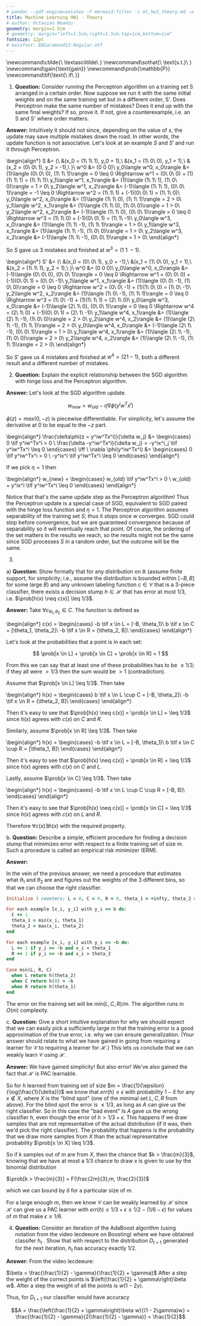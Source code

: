 ```yaml
---
# pandoc --pdf-engine=xelatex -F mermaid-filter -i ml_hw1_theory.md -o Octavian-HW1t.pdf
title: Machine Learning HW1 - Theory
# author: Octavian Neamțu
geometry: margin=1.5cm
# geometry: margin="left=1.5cm,right=1.5cm,top=1cm,bottom=1cm"
fontsize: 12pt
# mainfont: EBGaramond12-Regular.otf
---
```


\newcommand\ctilde{\ \textasciitilde\ }
\newcommand\sothat{\ \text{s.t.}\ }
\newcommand\gain{\text{gain}}
\newcommand\prob{\mathbb{P}}
\newcommand\tif{\text{\ if\ }}

1. **Question:** Consider running the Perceptron algorithm on a training set S arranged in a certain order.
Now suppose we run it with the same initial weights and on the same training set but in a
different order, S'. Does Perceptron make the same number of mistakes? Does it end up with
the same final weights? If so, prove it. If not, give a counterexample, i.e. an S and S'
 where order matters.

 **Answer:** Intuitively it should not since, depending on the value of x, the update may
 save multiple mistakes down the road. In other words, the update function is not associative.
 Let's look at an example $S$ and $S'$ and run it through Perceptron.

\begin{align*}
S &= \{\\
&(x_0 = (1\ 1\ 1), y_0 = 1),\\
&(x_1 = (1\ 0\ 0), y_1 = 1),\\
&(x_2 = (0\ 0\ 1), y_2 = -1),\\
\}\\
w^0 &= (0 0 0)\\
y_0\langle w^0, x_0\rangle  &= (1)\langle (0\ 0\ 0), (1\ 1\ 1)\rangle  = 0 \leq 0 \Rightarrow w^1 = (0\ 0\ 0) + (1)(1\ 1\ 1) = (1\ 1\ 1)\\
y_1\langle w^1, x_1\rangle  &= (1)\langle (1\ 1\ 1), (1\ 0\ 0)\rangle  = 1 > 0\\
y_2\langle w^1, x_2\rangle  &= (-1)\langle (1\ 1\ 1), (0\ 0\ 1)\rangle  = -1 \leq 0 \Rightarrow w^2 = (1\ 1\ 1) + (-1)(0\ 0\ 1) = (1\ 1\ 0)\\
y_0\langle w^2, x_0\rangle  &= (1)\langle (1\ 1\ 0), (1\ 1\ 1)\rangle  = 2 > 0\\
y_1\langle w^2, x_1\rangle  &= (1)\langle (1\ 1\ 0), (1\ 0\ 0)\rangle  = 1 > 0\\
y_2\langle w^2, x_2\rangle  &= (-1)\langle (1\ 1\ 0), (0\ 0\ 1)\rangle  = 0 \leq 0 \Rightarrow w^3 = (1\ 1\ 0) + (-1)(0\ 0\ 1) = (1\ 1\ -1)\\
y_0\langle w^3, x_0\rangle  &= (1)\langle (1\ 1\ -1), (1\ 1\ 1)\rangle  = 1 > 0\\
y_1\langle w^3, x_1\rangle  &= (1)\langle (1\ 1\ -1), (1\ 0\ 0)\rangle  = 1 > 0\\
y_2\langle w^3, x_2\rangle  &= (-1)\langle (1\ 1\ -1), (0\ 0\ 1)\rangle  = 1 > 0\\
\end{align*}

So $S$ gave us 3 mistakes and finished at $w^3 = (1\ 1\ -1)$.

\begin{align*}
S' &= \{\\
&(x_0 = (0\ 0\ 1), y_0 = -1),\\
&(x_1 = (1\ 0\ 0), y_1 = 1),\\
&(x_2 = (1\ 1\ 1), y_2 = 1),\\
\}\\
w^0 &= (0 0 0)\\
y_0\langle w^0, x_0\rangle  &= (-1)\langle (0\ 0\ 0), (0\ 0\ 1)\rangle  = 0 \leq 0 \Rightarrow w^1 = (0\ 0\ 0) + (-1)(0\ 0\ 1) = (0\ 0\ -1)\\
y_1\langle w^1, x_1\rangle  &= (1)\langle (0\ 0\ -1), (1\ 0\ 0)\rangle  = 0 \leq 0 \Rightarrow w^2 = (0\ 0\ -1) + (1)(1\ 0\ 0) = (1\ 0\ -1)\\
y_2\langle w^2, x_2\rangle  &= (1)\langle (1\ 0\ -1), (1\ 1\ 1)\rangle  = 0 \leq 0 \Rightarrow w^3 = (1\ 0\ -1) + (1)(1\ 1\ 1) = (2\ 1\ 0)\\
y_0\langle w^3, x_0\rangle  &= (-1)\langle (2\ 1\ 0), (0\ 0\ 1)\rangle  = 0 \leq 0 \Rightarrow w^4 = (2\ 1\ 0) + (-1)(0\ 0\ 1) = (2\ 1\ -1)\\
y_1\langle w^4, x_1\rangle  &= (1)\langle (2\ 1\ -1), (1\ 0\ 0)\rangle  = 2 > 0\\
y_2\langle w^4, x_2\rangle  &= (1)\langle (2\ 1\ -1), (1\ 1\ 1)\rangle  = 2 > 0\\
y_0\langle w^4, x_0\rangle  &= (-1)\langle (2\ 1\ -1), (0\ 0\ 1)\rangle  = 1 > 0\\
y_1\langle w^4, x_1\rangle  &= (1)\langle (2\ 1\ -1), (1\ 0\ 0)\rangle  = 2 > 0\\
y_2\langle w^4, x_2\rangle  &= (1)\langle (2\ 1\ -1), (1\ 1\ 1)\rangle  = 2 > 0\\
\end{align*}

So $S'$ gave us 4 mistakes and finished at $w^4 = (2 1 -1)$, both a different result and a different number of mistakes.

2. **Question:** Explain the explicit relationship between the SGD algorithm with hinge loss and
the Perceptron algorithm.

**Answer:** Let's look at the SGD algorithm update.

$$w_{new} = w_{old} - \eta \nabla \phi(y^iw^Tx^i)$$

$\phi(z) = max(0, -z)$ is piecewise differentiable. For simplicity, let's assume the
derivative at 0 to be equal to the $-z$ part.

\begin{align*}
\frac{\delta\phi(z = y^iw^Tx^i)}{\delta w_j} &=
    \begin{cases}
      0 \tif y^iw^Tx^i > 0 \\
      \frac{\delta -y^iw^Tx^i}{\delta w_j} = -y^ix^i_j \tif y^iw^Tx^i \leq 0
    \end{cases}
\iff \\
\nabla \phi(y^iw^Tx^i) &=
    \begin{cases}
      0 \tif y^iw^Tx^i > 0 \\
      -y^ix^i \tif y^iw^Tx^i \leq 0
    \end{cases}
\end{align*}

If we pick $\eta = 1$ then

\begin{align*}
w_{new} =
    \begin{cases}
      w_{old} \tif y^iw^Tx^i > 0 \\
      w_{old} + y^ix^i \tif y^iw^Tx^i \leq 0
    \end{cases}
\end{align*}

Notice that that's the same update step as the Perceptron algorithm! Thus the Perceptron
update is a special case of SGD, equivalent to SGD paired with the hinge loss function and
$\eta = 1$.
The Perceptron algorithm assumes separability of the training set $S$; thus it stops
once $w$ converges. SGD could stop before convergence, but we are guaranteed convergence
because of separability so it will eventually reach that point. Of course, the ordering
of the set matters in the results we reach, so the results might not be the same since
SGD processes $S$ in a random order, but the outcome will be the same.

3.

a) **Question:** Show formally that for any distribution on $\mathbb{R}$ (assume finite support, for simplicity; i.e.,
assume the distribution is bounded within $[−B, B]$ for some large $B$) and any unknown
labeling function $c \in \mathcal{C}$ that is a 3-piece classifier, there exists a decision stump $h \in \mathcal{H}$
that has error at most 1/3, i.e. $\prob[h(x) \neq c(x)] \leq 1/3$.

**Answer:** Take $\forall c_{\theta_1, \theta_2} \in C$. The function is defined as

\begin{align*}
c(x) =
    \begin{cases}
      -b \tif x \in L = [-B, \theta_1)\\
      b \tif x \in C = [\theta_1, \theta_2]\\
      -b \tif x \in R = (\theta_2, B]\\
    \end{cases}
\end{align*}

Let's look at the probabilities that a point is in each set:

$$ \prob[x \in L] + \prob[x \in C] + \prob[x \in R] = 1 $$

From this we can say that at least one of these probabilities has to be $\leq 1/3$; if they
all were $> 1/3$ then the sum would be $> 1$ (contradiction).

Assume that $\prob[x \in L] \leq 1/3$. Then take

\begin{align*}
h(x) =
    \begin{cases}
      b \tif x \in L \cup C = [-B, \theta_2]\\
      -b \tif x \in R = (\theta_2, B]\\
    \end{cases}
\end{align*}

Then it's easy to see that $\prob[h(x) \neq c(x)] = \prob[x \in L] = \leq 1/3$ since $h(x)$ agrees
with $c(x)$ on $C$ and $R$.


Similarly, assume $\prob[x \in R] \leq 1/3$. Then take

\begin{align*}
h(x) =
    \begin{cases}
      -b \tif x \in L = [-B, \theta_1)\\
      b \tif x \in C \cup R = [\theta_1, B]\\
    \end{cases}
\end{align*}

Then it's easy to see that $\prob[h(x) \neq c(x)] = \prob[x \in R] = \leq 1/3$ since $h(x)$ agrees
with $c(x)$ on $C$ and $L$.

Lastly, assume $\prob[x \in C] \leq 1/3$. Then take

\begin{align*}
h(x) =
    \begin{cases}
      -b \tif x \in L \cup C \cup R = [-B, B]\\
    \end{cases}
\end{align*}

Then it's easy to see that $\prob[h(x) \neq c(x)] = \prob[x \in C] = \leq 1/3$ since $h(x)$ agrees
with $c(x)$ on $L$ and $R$.

Therefore $\forall c(x) \exists h(x)$ with the required property.

b. **Question:** Describe a simple, efficient procedure for finding a decision stump that minimizes error
with respect to a finite training set of size m. Such a procedure is called an empirical
risk minimizer (ERM).

**Answer:**

In the vein of the previous answer, we need a procedure that estimates what $\theta_1$ and $\theta_2$ are and
figures out the weights of the 3 different bins, so that we can choose the right classifier.

```ruby
Initialize 3 counters: L = 0, C = 0, R = 0, theta_1 = +infty, theta_2 = -infty.

For each example [x_i, y_i] with y_i == b do:
  C += 1
  theta_1 = min(x_i, theta_1)
  theta_2 = max(x_i, theta_2)
end

For each example [x_i, y_i] with y_i == -b do:
  L += 1 if y_i == -b and x_i < theta_1
  R += 1 if y_i == -b and x_i > theta_2
end

Case min(L, R, C)
  when L return h(theta_2)
  when C return h(0) = -b
  when R return h(theta_1)
end
```

The error on the training set will be $min(L, C, R)/m$. The algorithm runs in $O(m)$ complexity.

c. **Question:**  Give a short intuitive explanation for why we should expect that we can easily pick a
sufficiently large $m$ that the training error is a good approximation of the true error, i.e.
why we can ensure generalization. (Your answer should relate to what we have gained in
going from requiring a learner for $\mathcal{C}$ to requiring a learner for $\mathcal{H}$.) This lets us conclude
that we can weakly learn $\mathcal{C}$ using $\mathcal{H}$.

**Answer:** We have gained simplicity! But also error! We've also gained the fact that $\mathcal{H}$ is PAC
learnable.

So for $h$ learned from training set of size $m = \frac{1}{\epsilon}{\log(\frac{1}{\delta})}$ we know that
$err(h) \leq \epsilon$ with probability
$1-\delta$ for any $x \not\in X$, where $X$ is the "blind spot" (one of the minimal set $L, C, R$ from above).
For the blind spot the error is $\leq 1/3$, as long as $A$ can give us the right classifier.
So in this case the "bad event" Is $A$ gave us the wrong classifier $h$, even though the error
of $h > 1/3 + \epsilon$. This happens if we draw samples that are not representative of the
actual distribution (if it was, then we'd pick the right classifier). The probability that happens is the
probability that we draw more samples from $X$ than the actual representative probability $\prob[x \in X] \leq 1/3$.

So if $k$ samples out of $m$ are from $X$, then the chance that $k > \frac{m}{3}$, knowing that we have at most
a $1/3$ chance to draw $x$ is given to use by the binomial distribution

$\prob[k > \frac{m}{3}] = F(\frac{2m}{3};m, \frac{2}{3})$

which we can bound by $\delta$ for a particular size of $m$.

For a large enough $m$, then we know $\mathcal{C}$ can be weakly learned by $\mathcal{H}$ since
$\mathcal{H}$ can give us a PAC learner with $err(h) \leq 1/3 + \epsilon \leq 1/2 - (1/6 - \epsilon)$ for values
of $m$ that make $\epsilon \leq 1/6$.

4. **Question:** Consider an iteration of the AdaBoost algorithm (using notation from the video lecdeeure on
Boosting) where we have obtained classifer $h_t$ . Show that with respect to the distribution
$D_{t+1}$ generated for the next iteration, $h_t$ has accuracy exactly 1/2.

**Answer:** From the video lecdeeure:

$\beta = \frac{\frac{1}{2} - \gamma}{\frac{1}{2} + \gamma}$
After a step the weight of the correct points is $\left(\frac{1}{2} + \gamma\right)\beta w$.
After a step the weight of all the points is $w(1 - 2\gamma)$.

Thus, for $D_{t+1}$ our classifier would have accuracy

$$A = \frac{\left(\frac{1}{2} + \gamma\right)\beta w}{(1 - 2\gamma)w} = \frac{\frac{1}{2} - \gamma}{2(\frac{1}{2} - \gamma)} = \frac{1}{2}$$
